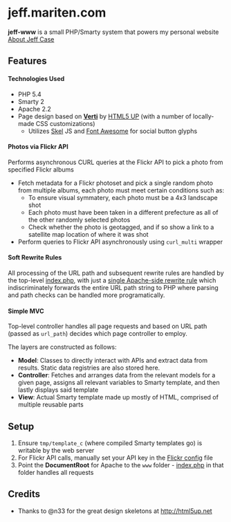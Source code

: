 jeff.mariten.com
================
**jeff-www** is a small PHP/Smarty system that powers my personal website [About Jeff Case](http://jeff.mariten.com)

## Features
#### Technologies Used
* PHP 5.4
* Smarty 2
* Apache 2.2
* Page design based on [**Verti**](http://html5up.net/verti) by [HTML5 UP](http://html5up.net) (with a number of locally-made CSS customizations)
  * Utilizes [Skel](https://github.com/n33/skel) JS and [Font Awesome](http://fortawesome.github.io/Font-Awesome) for social button glyphs

#### Photos via Flickr API
Performs asynchronous CURL queries at the Flickr API to pick a photo from specified Flickr albums

* Fetch metadata for a Flickr photoset and pick a single random photo from multiple albums, each photo must meet certain conditions such as:
  * To ensure visual symmatery, each photo must be a 4x3 landscape shot
  * Each photo must have been taken in a different prefecture as all of the other randomly selected photos
  * Check whether the photo is geotagged, and if so show a link to a satellite map location of where it was shot
* Perform queries to Flickr API asynchronously using `curl_multi` wrapper

#### Soft Rewrite Rules
All processing of the URL path and subsequent rewrite rules are handled by the top-level [index.php](www/index.php), with just a [single Apache-side rewrite rule](www/.htaccess) which indiscriminately forwards the entire URL path string to PHP where parsing and path checks can be handled more programatically.

#### Simple MVC
Top-level controller handles all page requests and based on URL path (passed as `url_path`) decides which page controller to employ.

The layers are constructed as follows:
* **Model**: Classes to directly interact with APIs and extract data from results.  Static data registries are also stored here.
* **Controller**: Fetches and arranges data from the relevant models for a given page, assigns all relevant variables to Smarty template, and then lastly displays said template
* **View**: Actual Smarty template made up mostly of HTML, comprised of multiple reusable parts

## Setup
1. Ensure `tmp/template_c` (where compiled Smarty templates go) is writable by the web server
2. For Flickr API calls, manually set your API key in the [Flickr config](config/secrets/flickr.php) file
3. Point the **DocumentRoot** for Apache to the `www` folder - [index.php](www/index.php) in that folder handles all requests

## Credits
* Thanks to @n33 for the great design skeletons at http://html5up.net
